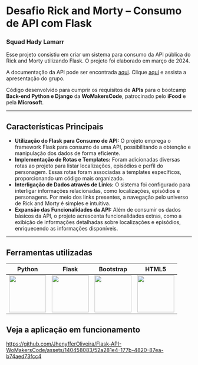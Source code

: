 ﻿# Desafio Rick and Morty – Consumo de API com Flask
### Squad Hady Lamarr

Esse projeto consistiu em criar um sistema para consumo da API pública do Rick and Morty utilizando Flask. O projeto foi elaborado em março de 2024.

A documentação da API pode ser encontrada [aqui](https://rickandmortyapi.com/documentation). Clique [aqui](https://drive.google.com/file/d/1UzRtdZsEWyIkwpr4PlfVkqo9_oyDqcVu/view) e assista a apresentação do grupo.

Código desenvolvido para cumprir os requisitos de **APIs** para o bootcamp **Back-end Python e Django** da **WoMakersCode**, patrocinado pelo **iFood** e pela **Microsoft**. 

---

## Características Principais

+ **Utilização do Flask para Consumo de API:** O projeto emprega o framework Flask para consumo de uma API, possibilitando a obtenção e manipulação dos dados de forma eficiente.
+ **Implementação de Rotas e Templates:** Foram adicionadas diversas rotas ao projeto para listar localizações, episódios e perfil do personagem. Essas rotas foram associadas a templates específicos, proporcionando um código mais organizado.
+ **Interligação de Dados através de Links:** O sistema foi configurado para interligar informações relacionadas, como localizações, episódios e personagens. Por meio dos links presentes, a navegação pelo universo de Rick and Morty é simples e intuitiva.
+ **Expansão das Funcionalidades da API:** Além de consumir os dados básicos da API, o projeto acrescenta funcionalidades extras, como a exibição de informações detalhadas sobre localizações e episódios, enriquecendo as informações disponíveis.

---

## Ferramentas utilizadas

| Python | Flask | Bootstrap | HTML5 |  
| ------ | ----- | --------- | ----- | 
| <img src="https://s3.dualstack.us-east-2.amazonaws.com/pythondotorg-assets/media/files/python-logo-only.svg" width="100"> | <img src="https://cdn.freebiesupply.com/logos/large/2x/flask-logo-png-transparent.png" width="100"> | <img src="https://upload.wikimedia.org/wikipedia/commons/b/b2/Bootstrap_logo.svg" width="100"> | <img src="https://upload.wikimedia.org/wikipedia/commons/6/61/HTML5_logo_and_wordmark.svg" width="100"> |


## Veja a aplicação em funcionamento

https://github.com/JhenyfferOliveira/Flask-API-WoMakersCode/assets/140458083/52a281e4-177b-4820-87ea-b74aed73fcc4

